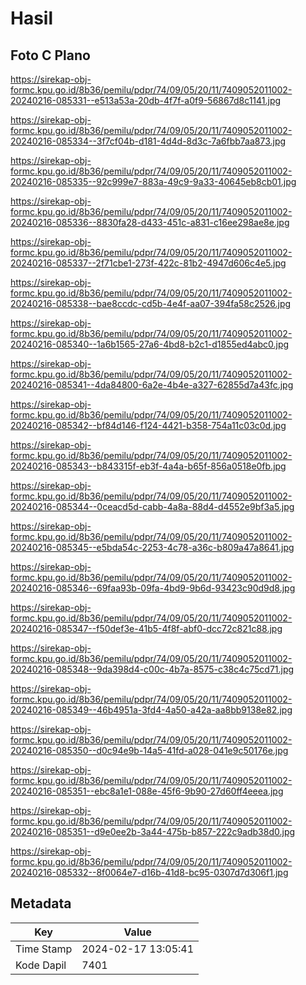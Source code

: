 # Hasil

## Foto C Plano

https://sirekap-obj-formc.kpu.go.id/8b36/pemilu/pdpr/74/09/05/20/11/7409052011002-20240216-085331--e513a53a-20db-4f7f-a0f9-56867d8c1141.jpg

https://sirekap-obj-formc.kpu.go.id/8b36/pemilu/pdpr/74/09/05/20/11/7409052011002-20240216-085334--3f7cf04b-d181-4d4d-8d3c-7a6fbb7aa873.jpg

https://sirekap-obj-formc.kpu.go.id/8b36/pemilu/pdpr/74/09/05/20/11/7409052011002-20240216-085335--92c999e7-883a-49c9-9a33-40645eb8cb01.jpg

https://sirekap-obj-formc.kpu.go.id/8b36/pemilu/pdpr/74/09/05/20/11/7409052011002-20240216-085336--8830fa28-d433-451c-a831-c16ee298ae8e.jpg

https://sirekap-obj-formc.kpu.go.id/8b36/pemilu/pdpr/74/09/05/20/11/7409052011002-20240216-085337--2f71cbe1-273f-422c-81b2-4947d606c4e5.jpg

https://sirekap-obj-formc.kpu.go.id/8b36/pemilu/pdpr/74/09/05/20/11/7409052011002-20240216-085338--bae8ccdc-cd5b-4e4f-aa07-394fa58c2526.jpg

https://sirekap-obj-formc.kpu.go.id/8b36/pemilu/pdpr/74/09/05/20/11/7409052011002-20240216-085340--1a6b1565-27a6-4bd8-b2c1-d1855ed4abc0.jpg

https://sirekap-obj-formc.kpu.go.id/8b36/pemilu/pdpr/74/09/05/20/11/7409052011002-20240216-085341--4da84800-6a2e-4b4e-a327-62855d7a43fc.jpg

https://sirekap-obj-formc.kpu.go.id/8b36/pemilu/pdpr/74/09/05/20/11/7409052011002-20240216-085342--bf84d146-f124-4421-b358-754a11c03c0d.jpg

https://sirekap-obj-formc.kpu.go.id/8b36/pemilu/pdpr/74/09/05/20/11/7409052011002-20240216-085343--b843315f-eb3f-4a4a-b65f-856a0518e0fb.jpg

https://sirekap-obj-formc.kpu.go.id/8b36/pemilu/pdpr/74/09/05/20/11/7409052011002-20240216-085344--0ceacd5d-cabb-4a8a-88d4-d4552e9bf3a5.jpg

https://sirekap-obj-formc.kpu.go.id/8b36/pemilu/pdpr/74/09/05/20/11/7409052011002-20240216-085345--e5bda54c-2253-4c78-a36c-b809a47a8641.jpg

https://sirekap-obj-formc.kpu.go.id/8b36/pemilu/pdpr/74/09/05/20/11/7409052011002-20240216-085346--69faa93b-09fa-4bd9-9b6d-93423c90d9d8.jpg

https://sirekap-obj-formc.kpu.go.id/8b36/pemilu/pdpr/74/09/05/20/11/7409052011002-20240216-085347--f50def3e-41b5-4f8f-abf0-dcc72c821c88.jpg

https://sirekap-obj-formc.kpu.go.id/8b36/pemilu/pdpr/74/09/05/20/11/7409052011002-20240216-085348--9da398d4-c00c-4b7a-8575-c38c4c75cd71.jpg

https://sirekap-obj-formc.kpu.go.id/8b36/pemilu/pdpr/74/09/05/20/11/7409052011002-20240216-085349--46b4951a-3fd4-4a50-a42a-aa8bb9138e82.jpg

https://sirekap-obj-formc.kpu.go.id/8b36/pemilu/pdpr/74/09/05/20/11/7409052011002-20240216-085350--d0c94e9b-14a5-41fd-a028-041e9c50176e.jpg

https://sirekap-obj-formc.kpu.go.id/8b36/pemilu/pdpr/74/09/05/20/11/7409052011002-20240216-085351--ebc8a1e1-088e-45f6-9b90-27d60ff4eeea.jpg

https://sirekap-obj-formc.kpu.go.id/8b36/pemilu/pdpr/74/09/05/20/11/7409052011002-20240216-085351--d9e0ee2b-3a44-475b-b857-222c9adb38d0.jpg

https://sirekap-obj-formc.kpu.go.id/8b36/pemilu/pdpr/74/09/05/20/11/7409052011002-20240216-085332--8f0064e7-d16b-41d8-bc95-0307d7d306f1.jpg


## Metadata

| Key        | Value               |
| ---------- | ------------------- |
| Time Stamp | 2024-02-17 13:05:41 |
| Kode Dapil | 7401                |



